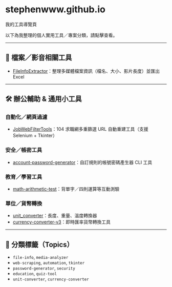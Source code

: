 # stephenwww.github.io
我的工具導覽頁

以下為我整理的個人實用工具／專案分類，請點擊查看。

---

## 📁 檔案／影音相關工具
- [FileInfoExtractor](https://github.com/StephenwwW/FileInfoExtractor)：整理多媒體檔案資訊（檔名、大小、影片長度）並匯出 Excel

---

## 🛠️ 辦公輔助 & 通用小工具

### 自動化／網頁過濾
- [JobWebFilterTools](https://github.com/StephenwwW/JobWebFilterTools)：104 求職網多重篩選 URL 自動重建工具（支援 Selenium + Tkinter）

### 安全／帳密工具
- [account-password-generator](https://github.com/StephenwwW/account-password-generator)：自訂規則的帳號密碼產生器 CLI 工具

### 教育／學習工具
- [math-arithmetic-test](https://github.com/StephenwwW/math-arithmetic-test)：背單字／四則運算等互動測驗

### 單位／貨幣轉換
- [unit_converter](https://github.com/StephenwwW/unit_converter)：長度、重量、溫度轉換器
- [currency-converter-v3](https://github.com/StephenwwW/currency-converter-v3)：即時匯率貨幣轉換工具

---

## 🔖 分類標籤（Topics）

- `file-info`, `media-analyzer`
- `web-scraping`, `automation`, `tkinter`
- `password-generator`, `security`
- `education`, `quiz-tool`
- `unit-converter`, `currency-converter`
